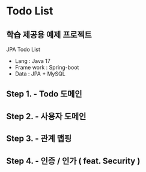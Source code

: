 # Todo List
학습 제공용 예제 프로젝트
---

JPA Todo List

- Lang : Java 17
- Frame work : Spring-boot
- Data : JPA + MySQL

## Step 1. - Todo 도메인
## Step 2. - 사용자 도메인
## Step 3. - 관계 맵핑
## Step 4. - 인증 / 인가 ( feat. Security )
